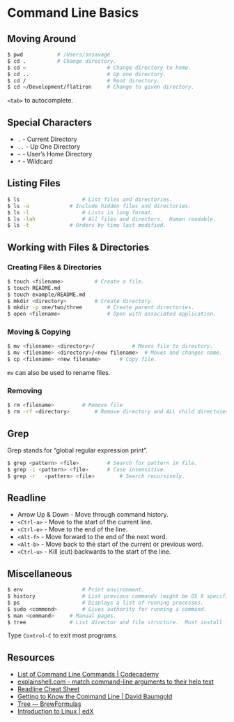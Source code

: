 # Command Line Basics


## Moving Around
```bash
$ pwd           # /Users/snsavage
$ cd .          # Change directory.
$ cd ~							# Change directory to home.
$ cd ..							# Up one directory.
$ cd /							# Root directory.
$ cd ~/Development/flatiron		# Change to given directory.
```

`<tab>` to autocomplete.

## Special Characters
* `.` - Current Directory
* `..` - Up One Directory
* `~` - User’s Home Directory
* `*` - Wildcard

## Listing Files
```bash
$ ls 					# List files and directories.
$ ls -a				# Include hidden files and directories.
$ ls -l 				# Lists in long format.
$ ls -lah				# All files and directors.  Human readable.
$ ls -t				# Orders by time last modified. 
```

## Working with Files & Directories

### Creating Files & Directories
```bash
$ touch <filename>			# Create a file.
$ touch README.md
$ touch example/README.md
$ mkdir <directory>			# Create directory.
$ mkdir -p one/two/three		# Create parent directories.
$ open <filename>				# Open with associated application.
```

### Moving & Copying
```bash
$ mv <filename> <directory>/			# Moves file to directory.
$ mv <filename> <directory>/<new filename>	# Moves and changes name.
$ cp <filename> <new filename>		# Copy file.
```

`mv` can also be used to rename files.

### Removing
```bash
$ rm <filename>			# Remove file
$ rm -rf <directory>		# Remove directory and ALL child directoies!
```

## Grep 
Grep stands for “global regular expression print”.

```bash
$ grep <pattern> <file>			# Search for pattern in file.
$ grep -i <pattern> <file>		# Case insensitive.
$ grep -r	<pattern> <file>		# Search recursively.
```

## Readline
* Arrow Up & Down - Move through command history.
* `<Ctrl-a>` - Move to the start of the current line.
* `<Ctrl-e>` - Move to the end of the line.
* `<Alt-f>` - Move forward to the end of the next word.
* `<Alt-b>` - Move back to the start of the current or previous word.
* `<Ctrl-u>` - Kill (cut) backwards to the start of the line.

## Miscellaneous
```bash
$ env					# Print environment.
$ history				# List previous commands (might be OS X specific).
$ ps 					# Displays a list of running processes.
$ sudo <commond> 		# Gives authority for running a command.
$ man <command>		# Manual pages.
$ tree				# List director and file structure.  Must install first.
```

Type `Control-C` to exit most programs.

## Resources
* [List of Command Line Commands | Codecademy](https://www.codecademy.com/articles/command-line-commands)
* [explainshell.com - match command-line arguments to their help text](https://explainshell.com/)
* [Readline Cheat Sheet](http://readline.kablamo.org/emacs.html)
* [Getting to Know the Command Line | David Baumgold](https://www.davidbaumgold.com/tutorials/command-line/)
* [Tree — BrewFormulas](http://brewformulas.org/Tree)
* [Introduction to Linux | edX](https://www.edx.org/course/introduction-linux-linuxfoundationx-lfs101x-1)
